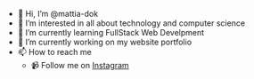 - 👋 Hi, I’m @mattia-dok
- 👀 I’m interested in all about technology and computer science
- 🌱 I’m currently learning FullStack Web Develpment
- 🔭 I’m currently working on my website portfolio
- 📫 How to reach me 
  - 📹 Follow me on [Instagram](https://www.instagram.com/aittam00/)

<!---
mattia-dok/mattia-dok is a ✨ special ✨ repository because its `README.md` (this file) appears on your GitHub profile.
You can click the Preview link to take a look at your changes.
--->
